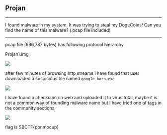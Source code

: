 ## Projan

***
I found malware in my system. It was trying to steal my DogeCoins! Can you find the name of this malware? (.pcap file included)
***

pcap file (696,787 bytes) has following protocol hierarchy

Projan1.img

 ![](https://i.ibb.co/qyCh5P5/projanprotocols.png)


after few minutes of browsing http streams I have found that user downloaded a suspicious file named ```goog1e_born.exe```

 ![](https://i.ibb.co/3mRk55B/projan2.png)



I have found a checksum on web and uploaded it to virus total, maybe it is not a common way of founding malware name but I have tried one of tags in the community sections. 

 ![](https://i.ibb.co/16YHcFL/projan3.png)


flag is SBCTF{ponmocup}
